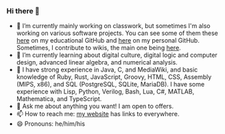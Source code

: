 ### Hi there 👋

- 🔭 I’m currently mainly working on classwork, but sometimes I'm also working on various software projects. You can see some of them these [here](https://github.com/eric-unc) on my educational GitHub and [here](https://github.com/xbony2) on my personal GitHub. Sometimes, I contribute to wikis, the main one being [here](https://ftb.fandom.com/wiki/Special:Contributions/Xbony2).
- 🌱 I’m currently learning about digital culture, digital logic and computer design, advanced linear algebra, and numerical analysis.
- 🧠 I have strong experience in Java, C, and MediaWiki, and basic knowledge of Ruby, Rust, JavaScript, Groovy, HTML, CSS, Assembly (MIPS, x86), and SQL (PostgreSQL, SQLite, MariaDB). I have some experience with Lisp, Python, Verilog, Bash, Lua, C#, MATLAB, Mathematica, and TypeScript.
- 💬 Ask me about anything you want! I am open to offers.
- 📫 How to reach me: [my website](https://eric-unc.tech) has links to everywhere.
- 😄 Pronouns: he/him/his
